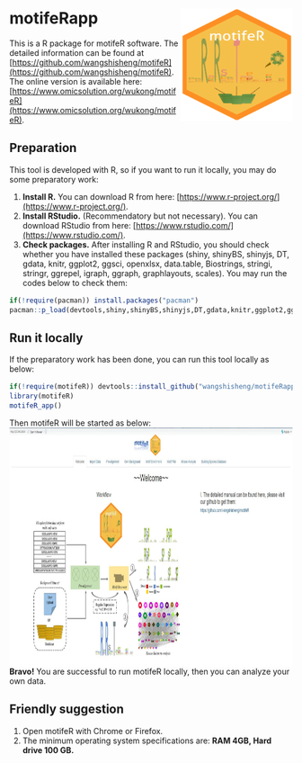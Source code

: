 # motifeRapp<img src="motifeRlogo.png" align="right" height="200" width="200"/>
This is a R package for motifeR software. 
The detailed information can be found at [https://github.com/wangshisheng/motifeR](https://github.com/wangshisheng/motifeR). 
The online version is available here: [https://www.omicsolution.org/wukong/motifeR](https://www.omicsolution.org/wukong/motifeR).

## Preparation
This tool is developed with R, so if you want to run it locally, you may do some preparatory work:
1. **Install R.** You can download R from here: [https://www.r-project.org/](https://www.r-project.org/).
2. **Install RStudio.** (Recommendatory but not necessary). You can download RStudio from here: [https://www.rstudio.com/](https://www.rstudio.com/).
3. **Check packages.** After installing R and RStudio, you should check whether you have installed these packages (shiny, shinyBS, shinyjs, DT, gdata, knitr, ggplot2, ggsci, openxlsx, data.table, Biostrings, stringi, stringr, ggrepel, igraph, ggraph, graphlayouts, scales). You may run the codes below to check them:

```r
if(!require(pacman)) install.packages("pacman")
pacman::p_load(devtools,shiny,shinyBS,shinyjs,DT,gdata,knitr,ggplot2,ggsci,openxlsx,data.table,Biostrings,stringi,stringr,ggrepel,igraph,ggraph,graphlayouts,scales)
```


## Run it locally
If the preparatory work has been done, you can run this tool locally as below:
```r
if(!require(motifeR)) devtools::install_github("wangshisheng/motifeRapp")
library(motifeR)
motifeR_app()
```
Then motifeR will be started as below:
<img src="openfig.jpg" align="right" height="425" width="900"/>


**Bravo!** You are successful to run motifeR locally, then you can analyze your own data.


## Friendly suggestion
1. Open motifeR with Chrome or Firefox.
2. The minimum operating system specifications are: **RAM 4GB, Hard drive 100 GB.**

